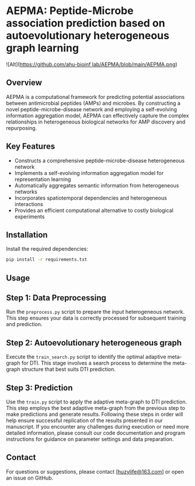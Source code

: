 # AEPMA: Peptide-Microbe association prediction based on autoevolutionary heterogeneous graph learning
![Alt]([https://github.com/ahu-bioinf lab/AEPMA/blob/main/AEPMA.png](https://github.com/ahu-bioinf-lab/AEPMA/blob/master/AEPMA.png))
## Overview

AEPMA is a computational framework for predicting potential associations between antimicrobial peptides (AMPs) and microbes. By constructing a novel peptide-microbe-disease network and employing a self-evolving information aggregation model, AEPMA can effectively capture the complex relationships in heterogeneous biological networks for AMP discovery and repurposing.

## Key Features

- Constructs a comprehensive peptide-microbe-disease heterogeneous network
- Implements a self-evolving information aggregation model for representation learning
- Automatically aggregates semantic information from heterogeneous networks
- Incorporates spatiotemporal dependencies and heterogeneous interactions
- Provides an efficient computational alternative to costly biological experiments

## Installation
Install the required dependencies:
```bash
pip install -r requirements.txt
```

## Usage
## Step 1: Data Preprocessing
Run the `preprocess.py` script to prepare the input heterogeneous network. This step ensures your data is correctly processed for subsequent training and prediction.
## Step 2: Autoevolutionary heterogeneous graph
Execute the `train_search.py` script to identify the optimal adaptive meta-graph for DTI. This stage involves a search process to determine the meta-graph structure that best suits DTI prediction.
## Step 3: Prediction
Use the `train.py` script to apply the adaptive meta-graph to DTI prediction. This step employs the best adaptive meta-graph from the previous step to make predictions and generate results.
Following these steps in order will help ensure successful replication of the results presented in our manuscript. If you encounter any challenges during execution or need more detailed information, please consult our code documentation and program instructions for guidance on parameter settings and data preparation.

## Contact

For questions or suggestions, please contact [huzylife@163.com] or open an issue on GitHub.
